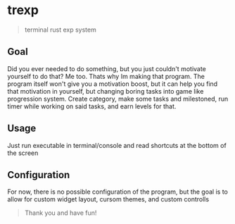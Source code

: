 # trexp
> terminal rust exp system

## Goal
Did you ever needed to do something, but you just couldn't motivate yourself to do that? Me too. Thats why Im making that program. The program itself won't give you a motivation boost, but it can help you find that motivation in yourself, but changing boring tasks into game like progression system. Create category, make some tasks and milestoned, run timer while working on said tasks, and earn levels for that.

## Usage
Just run executable in terminal/console and read shortcuts at the bottom of the screen

## Configuration
For now, there is no possible configuration of the program, but the goal is to allow for custom widget layout, cursom themes, and custom controlls

> Thank you and have fun!
